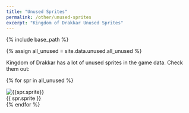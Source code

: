 ```yaml
---
title: "Unused Sprites"
permalink: /other/unused-sprites
excerpt: "Kingdom of Drakkar Unused Sprites"
---
```


{% include base_path %}

{% assign all_unused  = site.data.unused.all_unused %}

Kingdom of Drakkar has a lot of unused sprites in the game data. Check them out:

<div class="row">
  
  {% for spr in all_unused %}
  <div class="sprite-container-wrap sprite-container">
    <img itemprop="image" src="{{ spr.sprite | prepend: "/images/content/" | prepend: base_path | append: ".png" }}" alt="{{spr.sprite}}" />
    <br>
    {{ spr.sprite }}
  </div>
  {% endfor %}
  
</div>
